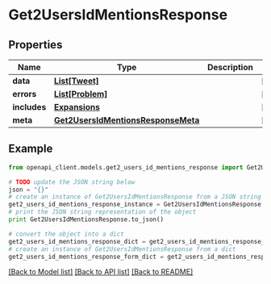 # Get2UsersIdMentionsResponse


## Properties
Name | Type | Description | Notes
------------ | ------------- | ------------- | -------------
**data** | [**List[Tweet]**](Tweet.md) |  | [optional] 
**errors** | [**List[Problem]**](Problem.md) |  | [optional] 
**includes** | [**Expansions**](Expansions.md) |  | [optional] 
**meta** | [**Get2UsersIdMentionsResponseMeta**](Get2UsersIdMentionsResponseMeta.md) |  | [optional] 

## Example

```python
from openapi_client.models.get2_users_id_mentions_response import Get2UsersIdMentionsResponse

# TODO update the JSON string below
json = "{}"
# create an instance of Get2UsersIdMentionsResponse from a JSON string
get2_users_id_mentions_response_instance = Get2UsersIdMentionsResponse.from_json(json)
# print the JSON string representation of the object
print Get2UsersIdMentionsResponse.to_json()

# convert the object into a dict
get2_users_id_mentions_response_dict = get2_users_id_mentions_response_instance.to_dict()
# create an instance of Get2UsersIdMentionsResponse from a dict
get2_users_id_mentions_response_form_dict = get2_users_id_mentions_response.from_dict(get2_users_id_mentions_response_dict)
```
[[Back to Model list]](../README.md#documentation-for-models) [[Back to API list]](../README.md#documentation-for-api-endpoints) [[Back to README]](../README.md)


